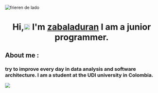 ![frieren de lado](https://github.com/user-attachments/assets/98fd0996-55fd-4bbd-a263-540e592ae40c)

<h1 align="center" > Hi,<img src="https://github.com/vimalverma558/vimalverma558/blob/v2/img/Hi.gif" width="20px"> I'm <a href="https://github.com/zabaladuran" target="blank">zabaladuran</a> I am a junior programmer.</h1>
<h2>About me :<br> </h2> 

<h3>try to improve every day in data analysis and software architecture. I am a student at the UDI university in Colombia.</h3> 
<img src="https://user-images.githubusercontent.com/73097560/115834477-dbab4500-a447-11eb-908a-139a6edaec5c.gif"><br><br>
